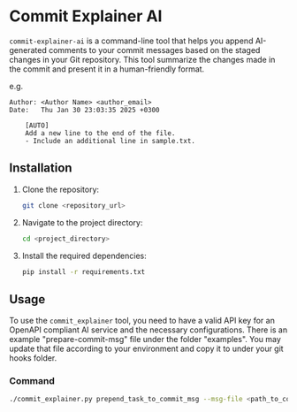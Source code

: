 # Commit Explainer AI

`commit-explainer-ai` is a command-line tool that helps you append AI-generated comments to your commit messages based on the staged changes in your Git repository.
This tool summarize the changes made in the commit and present it in a human-friendly format.

e.g.
```
Author: <Author Name> <author_email> 
Date:   Thu Jan 30 23:03:35 2025 +0300

    [AUTO]
    Add a new line to the end of the file.
    - Include an additional line in sample.txt.
```

## Installation

1. Clone the repository:
    ```sh
    git clone <repository_url>
    ```

2. Navigate to the project directory:
    ```sh
    cd <project_directory>
    ```

3. Install the required dependencies:
    ```sh
    pip install -r requirements.txt
    ```

## Usage

To use the `commit_explainer` tool, you need to have a valid API key for an OpenAPI compliant AI service and the necessary configurations. There is an example "prepare-commit-msg" file under the folder "examples".
You may update that file according to your environment and copy it to under your git hooks folder.

### Command

```sh
./commit_explainer.py prepend_task_to_commit_msg --msg-file <path_to_commit_msg_file> --commit-source <commit_source> --model <model_name> --base-url <base_url> --api-key <api_key> --branch-prefixes <branch_prefixes>


